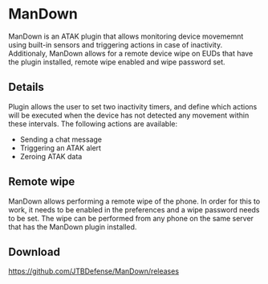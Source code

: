 # ManDown

ManDown is an ATAK plugin that allows monitoring device movememnt using built-in sensors and triggering actions in case of inactivity.
Additionaly, ManDown allows for a remote device wipe on EUDs that have the plugin installed, remote wipe enabled and wipe password set.

## Details

Plugin allows the user to set two inactivity timers, and define which actions will be executed when the device has not detected any movement within these intervals.
The following actions are available:
- Sending a chat message
- Triggering an ATAK alert
- Zeroing ATAK data

## Remote wipe

ManDown allows performing a remote wipe of the phone. In order for this to work, it needs to be enabled in the preferences and a wipe password needs to be set. 
The wipe can be performed from any phone on the same server that has the ManDown plugin installed.

## Download

https://github.com/JTBDefense/ManDown/releases




